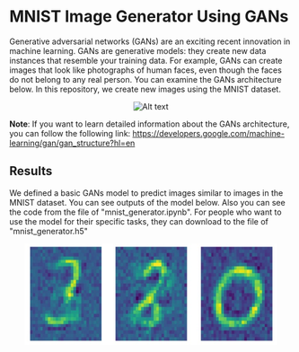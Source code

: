 # MNIST Image Generator Using GANs

Generative adversarial networks (GANs) are an exciting recent innovation in machine learning. GANs are generative models: they create new data instances that resemble your training data. For example, GANs can create images that look like photographs of human faces, even though the faces do not belong to any real person. You can examine the GANs architecture below. In this repository, we create new images using the MNIST dataset.

<div align = "center">
<img title = "GANs Architecture" alt = "Alt text" src = "https://sthalles.github.io/assets/dcgan/GANs.png" width = 500 height = 250>
</div>

**Note**: If you want to learn detailed information about the GANs architecture, you can follow the following link: https://developers.google.com/machine-learning/gan/gan_structure?hl=en

## Results

We defined a basic GANs model to predict images similar to images in the MNIST dataset. You can see outputs of the model below. Also you can see the code from the file of "mnist_generator.ipynb". For people who want to use the model for their specific tasks, they can download to the file of "mnist_generator.h5"

<div align = "center">
<img title="Outputs" alt="Alt text" src = "results.jpg" width = 450 height = 180>
</div>


